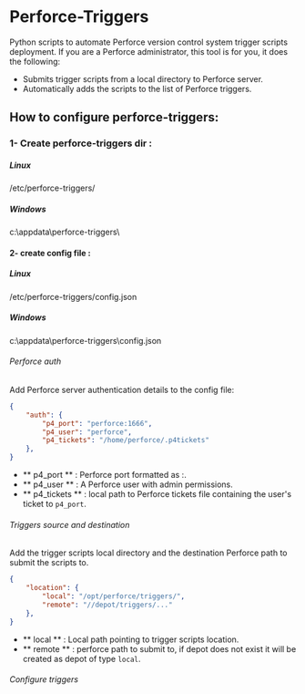 # Perforce-Triggers

Python scripts to automate Perforce version control system trigger scripts deployment.
If you are a Perforce administrator, this tool is for you, it does the following:
- Submits trigger scripts from a local directory to Perforce server.
- Automatically adds the scripts to the list of Perforce triggers.

## How to configure perforce-triggers:

### 1- Create perforce-triggers dir :

##### Linux

/etc/perforce-triggers/

##### Windows

c:\appdata\perforce-triggers\

#### 2- create config file :

##### Linux

/etc/perforce-triggers/config.json 

##### Windows

c:\appdata\perforce-triggers\config.json 

###### Perforce auth 

Add Perforce server authentication details to the config file:

```json
{
    "auth": {
        "p4_port": "perforce:1666",
        "p4_user": "perforce",
        "p4_tickets": "/home/perforce/.p4tickets"
    },
}
```

- ** p4_port ** : Perforce port formatted as <server>:<port>.
- ** p4_user ** : A Perforce user with admin permissions.
- ** p4_tickets ** : local path to Perforce tickets file containing the user's ticket to `p4_port`.

###### Triggers source and destination

Add the trigger scripts local directory and the destination Perforce path to submit the scripts to.

```json
{
    "location": {
        "local": "/opt/perforce/triggers/",
        "remote": "//depot/triggers/..."
    },
}
```

- ** local ** : Local path pointing to trigger scripts location.
- ** remote ** : perforce path to submit to, if depot does not exist it will be created as depot of type `local`.

###### Configure triggers

